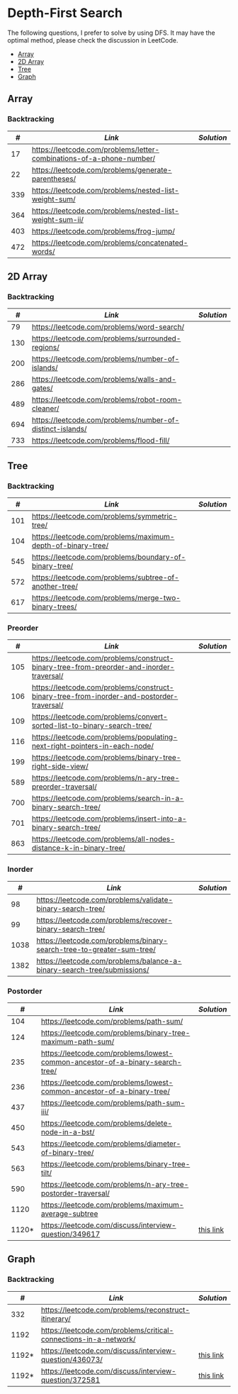 # Depth-First Search 

The following questions, I prefer to solve by using DFS. It may have the optimal method, please check the discussion in LeetCode.  

* [Array](##Array)
* [2D Array](##2D-Array)
* [Tree](##Tree)
* [Graph](##Graph)

## Array
### Backtracking

| *#* | *Link* | *Solution* |
| ---- | --------------------------------- | --------------------------------- |
| 17 | https://leetcode.com/problems/letter-combinations-of-a-phone-number/ | |
| 22 | https://leetcode.com/problems/generate-parentheses/ | |
| 339 | https://leetcode.com/problems/nested-list-weight-sum/ | |
| 364 | https://leetcode.com/problems/nested-list-weight-sum-ii/ | |
| 403 | https://leetcode.com/problems/frog-jump/ | |
| 472 | https://leetcode.com/problems/concatenated-words/ | |

## 2D Array
### Backtracking

| *#* | *Link* | *Solution* |
| ---- | --------------------------------- | --------------------------------- |
| 79 | https://leetcode.com/problems/word-search/ | |
| 130 | https://leetcode.com/problems/surrounded-regions/ | |
| 200 | https://leetcode.com/problems/number-of-islands/ | |
| 286 | https://leetcode.com/problems/walls-and-gates/ | |
| 489 | https://leetcode.com/problems/robot-room-cleaner/ | |
| 694 | https://leetcode.com/problems/number-of-distinct-islands/ | | 
| 733 | https://leetcode.com/problems/flood-fill/ | |

## Tree
### Backtracking

| *#* | *Link* | *Solution* |
| ---- | --------------------------------- | --------------------------------- |
| 101 | https://leetcode.com/problems/symmetric-tree/ | |
| 104 | https://leetcode.com/problems/maximum-depth-of-binary-tree/ | |
| 545 | https://leetcode.com/problems/boundary-of-binary-tree/ | |
| 572 | https://leetcode.com/problems/subtree-of-another-tree/ | |
| 617 | https://leetcode.com/problems/merge-two-binary-trees/ | |

### Preorder

| *#* | *Link* | *Solution* |
| ---- | --------------------------------- | --------------------------------- |
| 105 | https://leetcode.com/problems/construct-binary-tree-from-preorder-and-inorder-traversal/ | |
| 106 | https://leetcode.com/problems/construct-binary-tree-from-inorder-and-postorder-traversal/ | |
| 109 | https://leetcode.com/problems/convert-sorted-list-to-binary-search-tree/ | |
| 116 | https://leetcode.com/problems/populating-next-right-pointers-in-each-node/ | |
| 199 | https://leetcode.com/problems/binary-tree-right-side-view/ | |
| 589 | https://leetcode.com/problems/n-ary-tree-preorder-traversal/ | |
| 700 | https://leetcode.com/problems/search-in-a-binary-search-tree/ | |
| 701 | https://leetcode.com/problems/insert-into-a-binary-search-tree/ | |
| 863 | https://leetcode.com/problems/all-nodes-distance-k-in-binary-tree/ | |

### Inorder

| *#* | *Link* | *Solution* |
| ---- | --------------------------------- | --------------------------------- |
| 98 | https://leetcode.com/problems/validate-binary-search-tree/ | |
| 99 | https://leetcode.com/problems/recover-binary-search-tree/ | |
| 1038 | https://leetcode.com/problems/binary-search-tree-to-greater-sum-tree/ | |
| 1382 | https://leetcode.com/problems/balance-a-binary-search-tree/submissions/ | |

### Postorder

| *#* | *Link* | *Solution* |
| ---- | --------------------------------- | --------------------------------- |
| 104 | https://leetcode.com/problems/path-sum/ | |
| 124 | https://leetcode.com/problems/binary-tree-maximum-path-sum/ | |
| 235 | https://leetcode.com/problems/lowest-common-ancestor-of-a-binary-search-tree/ | |
| 236 | https://leetcode.com/problems/lowest-common-ancestor-of-a-binary-tree/ | |
| 437 | https://leetcode.com/problems/path-sum-iii/ | |
| 450 | https://leetcode.com/problems/delete-node-in-a-bst/ | |
| 543 | https://leetcode.com/problems/diameter-of-binary-tree/ | |
| 563 | https://leetcode.com/problems/binary-tree-tilt/ | |
| 590 | https://leetcode.com/problems/n-ary-tree-postorder-traversal/ | |
| 1120 | https://leetcode.com/problems/maximum-average-subtree | |
| 1120* | https://leetcode.com/discuss/interview-question/349617 | [this link](../python_practice/amazon/subtree_with_maximum_average.py) |

## Graph
### Backtracking

| *#* | *Link* | *Solution* |
| ---- | --------------------------------- | --------------------------------- |
| 332 | https://leetcode.com/problems/reconstruct-itinerary/ | |
| 1192 | https://leetcode.com/problems/critical-connections-in-a-network/ | |
| 1192* | https://leetcode.com/discuss/interview-question/436073/ | [this link](../python_practice/amazon/critical_routers.py) |
| 1192* | https://leetcode.com/discuss/interview-question/372581 | [this link](../python_practice/amazon/critical_connections.py)|